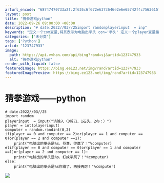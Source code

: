 ```yaml
---
arturl_encode: "68747470733a2f:2f626c6f672e6373646e2e6e65742f4c7563615f5f3030312f:61727469636c652f64657461696c732f313233373437393333"
layout: post
title: "猜拳游戏python"
date: 2022-09-26 09:00:00 +08:00
description: "# date:2022//03//25import randomplayerinput  = inp"
keywords: "定义一个com变量,将其表示为电脑出拳头 con='拳头' 定义一个player变量接收键盘输"
categories: ['未分类']
tags: ['Python']
artid: "123747933"
image:
  path: https://api.vvhan.com/api/bing?rand=sj&artid=123747933
  alt: "猜拳游戏python"
render_with_liquid: false
featuredImage: https://bing.ee123.net/img/rand?artid=123747933
featuredImagePreview: https://bing.ee123.net/img/rand?artid=123747933
---
```


# 猜拳游戏——python

```
# date:2022//03//25
import random
playerinput  = input("请输入（0剪刀、1石头、2布：）")
player = int(playerinput)
computer = random.randint(0,2)
if(player == 0 and computer == 2)or(player == 1 and computer == 0)or(player == 2 and computer ==1):
    print("电脑出的拳头是%s，恭喜，你赢了！"%computer)
elif(player == 0 and computer == 0)or(player == 1 and computer ==1)or(player == 2 and computer == 1):
    print("电脑出的拳头是%s，打成平局了！"%computer)
else:
    print("电脑出的拳头是%s你输了，再接再厉！"%computer)
```

![](https://i-blog.csdnimg.cn/blog_migrate/bcb98a89f3d5afdb6f469ffdc4d2536f.png)
